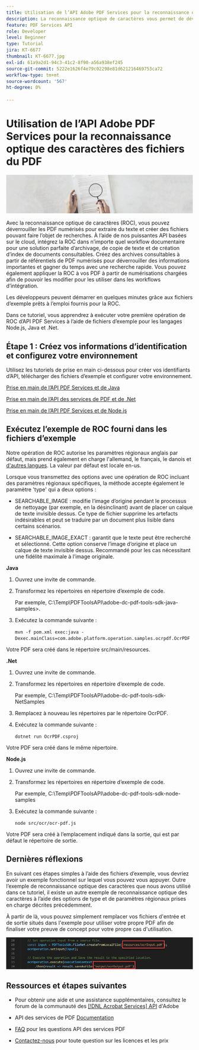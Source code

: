 ```yaml
---
title: Utilisation de l’API Adobe PDF Services pour la reconnaissance optique des caractères des fichiers du PDF
description: La reconnaissance optique de caractères vous permet de déverrouiller des mots de PDF numérisés pour extraire du texte et créer des fichiers pouvant faire l’objet de recherches
feature: PDF Services API
role: Developer
level: Beginner
type: Tutorial
jira: KT-6677
thumbnail: KT-6677.jpg
exl-id: 61a9a2d1-94c3-41c2-8f90-a56a938ef245
source-git-commit: 5222e1626f4e79c02298e81d621216469753ca72
workflow-type: tm+mt
source-wordcount: '567'
ht-degree: 0%

---
```


# Utilisation de l’API Adobe PDF Services pour la reconnaissance optique des caractères des fichiers du PDF

![Créer une image PDF principale](assets/OCR_hero.jpg)

Avec la reconnaissance optique de caractères (ROC), vous pouvez déverrouiller les PDF numérisés pour extraire du texte et créer des fichiers pouvant faire l’objet de recherches. À l’aide de nos puissantes API basées sur le cloud, intégrez la ROC dans n’importe quel workflow documentaire pour une solution parfaite d’archivage, de copie de texte et de création d’index de documents consultables. Créez des archives consultables à partir de référentiels de PDF numérisés pour déverrouiller des informations importantes et gagner du temps avec une recherche rapide. Vous pouvez également appliquer la ROC à vos PDF à partir de numérisations chargées afin de pouvoir les modifier pour les utiliser dans les workflows d’intégration.

Les développeurs peuvent démarrer en quelques minutes grâce aux fichiers d’exemple prêts à l’emploi fournis pour la ROC.

Dans ce tutoriel, vous apprendrez à exécuter votre première opération de ROC d’API PDF Services à l’aide de fichiers d’exemple pour les langages Node.js, Java et .Net.

## Étape 1 : Créez vos informations d’identification et configurez votre environnement

Utilisez les tutoriels de prise en main ci-dessous pour créer vos identifiants d’API, télécharger des fichiers d’exemple et configurer votre environnement.

[Prise en main de l’API PDF Services et de Java](gettingstartedjava.md)

[Prise en main de l’API des services de PDF et de .Net](gettingstartednet.md)

[Prise en main de l’API PDF Services et de Node.js](createpdffromhtml.md)

## Exécutez l’exemple de ROC fourni dans les fichiers d’exemple

Notre opération de ROC autorise les paramètres régionaux anglais par défaut, mais prend également en charge l&#39;allemand, le français, le danois et [d&#39;autres langues](https://opensource.adobe.com/pdftools-sdk-docs/release/latest/howtos.html#ocr-with-explicit-language). La valeur par défaut est locale en-us.

Lorsque vous transmettez des options avec une opération de ROC incluant des paramètres régionaux spécifiques, la méthode accepte également le paramètre &#39;type&#39; qui a deux options :

* SEARCHABLE_IMAGE : modifie l’image d’origine pendant le processus de nettoyage (par exemple, en la désinclinant) avant de placer un calque de texte invisible dessus. Ce type de fichier supprime les artefacts indésirables et peut se traduire par un document plus lisible dans certains scénarios.

* SEARCHABLE_IMAGE_EXACT : garantit que le texte peut être recherché et sélectionné. Cette option conserve l’image d’origine et place un calque de texte invisible dessus. Recommandé pour les cas nécessitant une fidélité maximale à l’image originale.

**Java**

1. Ouvrez une invite de commande.

1. Transformez les répertoires en répertoire d’exemple de code.

   Par exemple, C:\Temp\PDFToolsAPI\adobe-dc-pdf-tools-sdk-java-samples>.

1. Exécutez la commande suivante :

   `mvn -f pom.xml exec:java -Dexec.mainClass=com.adobe.platform.operation.samples.ocrpdf.OcrPDF`

Votre PDF sera créé dans le répertoire src/main/resources.

**.Net**

1. Ouvrez une invite de commande.

1. Transformez les répertoires en répertoire d’exemple de code.

   Par exemple, C:\Temp\PDFToolsAPI\adobe-dc-pdf-tools-sdk-NetSamples

1. Remplacez à nouveau les répertoires par le répertoire OcrPDF.

1. Exécutez la commande suivante :

   `dotnet run OcrPDF.csproj`

Votre PDF sera créé dans le même répertoire.

**Node.js**

1. Ouvrez une invite de commande.

1. Transformez les répertoires en répertoire d’exemple de code.

   Par exemple, C:\Temp\PDFToolsAPI\adobe-dc-pdf-tools-sdk-node-samples

1. Exécutez la commande suivante :

   `node src/ocr/ocr-pdf.js`

Votre PDF sera créé à l’emplacement indiqué dans la sortie, qui est par défaut le répertoire de sortie.

## Dernières réflexions

En suivant ces étapes simples à l’aide des fichiers d’exemple, vous devriez avoir un exemple fonctionnel sur lequel vous pouvez vous appuyer. Outre l’exemple de reconnaissance optique des caractères que nous avons utilisé dans ce tutoriel, il existe un autre exemple de reconnaissance optique des caractères à l’aide des options de type et de paramètres régionaux prises en charge décrites précédemment.

À partir de là, vous pouvez simplement remplacer vos fichiers d&#39;entrée et de sortie situés dans l&#39;exemple pour utiliser votre propre PDF afin de finaliser votre preuve de concept pour votre propre cas d&#39;utilisation.

![Preuve de concept](assets/OCR_poc.png)

## Ressources et étapes suivantes

* Pour obtenir une aide et une assistance supplémentaires, consultez le forum de la communauté des [[!DNL Acrobat Services] API](https://community.adobe.com/t5/document-cloud-sdk/bd-p/Document-Cloud-SDK?page=1&amp;sort=latest_replies&amp;filter=all) d&#39;Adobe

* API des services de PDF [Documentation](https://www.adobe.com/go/pdftoolsapi_doc)

* [FAQ](https://community.adobe.com/t5/document-cloud-sdk/faq-for-document-services-pdf-tools-api/m-p/10726197) pour les questions API des services PDF

* [Contactez-nous](https://www.adobe.com/go/pdftoolsapi_requestform) pour toute question sur les licences et les prix
